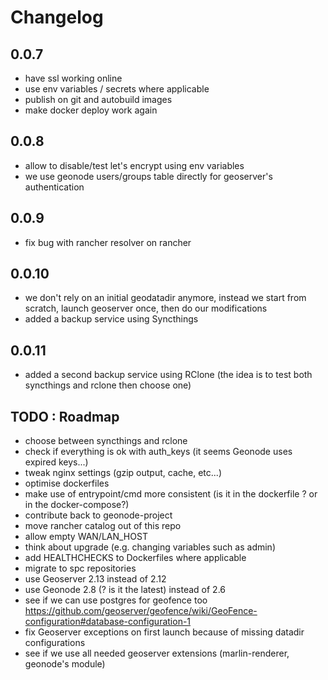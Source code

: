 # Changelog


## 0.0.7

- have ssl working online
- use env variables / secrets where applicable
- publish on git and autobuild images
- make docker deploy work again

## 0.0.8

- allow to disable/test let's encrypt using env variables
- we use geonode users/groups table directly for geoserver's authentication

## 0.0.9

- fix bug with rancher resolver on rancher

## 0.0.10

- we don't rely on an initial geodatadir anymore, instead we start from scratch, launch geoserver once, then do our modifications
- added a backup service using Syncthings

## 0.0.11

- added a second backup service using RClone (the idea is to test both syncthings and rclone then choose one)

## TODO : Roadmap

- choose between syncthings and rclone
- check if everything is ok with auth_keys (it seems Geonode uses expired keys...)
- tweak nginx settings (gzip output, cache, etc...)
- optimise dockerfiles
- make use of entrypoint/cmd more consistent (is it in the dockerfile ? or in the docker-compose?)
- contribute back to geonode-project
- move rancher catalog out of this repo
- allow empty WAN/LAN_HOST
- think about upgrade (e.g. changing variables such as admin)
- add HEALTHCHECKS to Dockerfiles where applicable
- migrate to spc repositories
- use Geoserver 2.13 instead of 2.12
- use Geonode 2.8 (? is it the latest) instead of 2.6
- see if we can use postgres for geofence too https://github.com/geoserver/geofence/wiki/GeoFence-configuration#database-configuration-1
- fix Geoserver exceptions on first launch because of missing datadir configurations
- see if we use all needed geoserver extensions (marlin-renderer, geonode's module)
